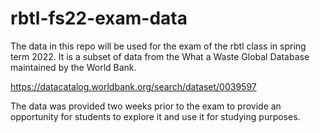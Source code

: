 # rbtl-fs22-exam-data

The data in this repo will be used for the exam of the rbtl class in spring term 2022. It is a subset of data from the What a Waste Global Database maintained by the World Bank.  

https://datacatalog.worldbank.org/search/dataset/0039597

The data was provided two weeks prior to the exam to provide an opportunity for students to explore it and use it for studying purposes.